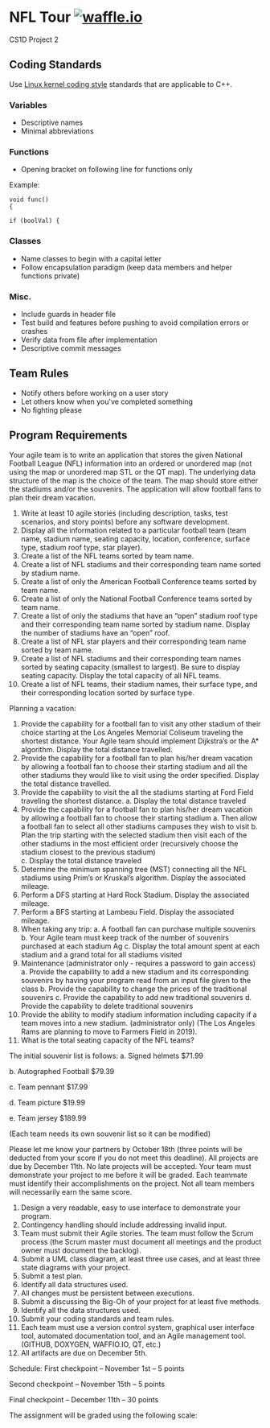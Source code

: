 # NFL Tour [![waffle.io](https://img.shields.io/badge/waffle-io-78BDF2.svg)](https://waffle.io/Jesus0342/CS1D-Project-2)
CS1D Project 2

## Coding Standards
Use [Linux kernel coding style](https://www.kernel.org/doc/html/latest/process/coding-style.html) standards that are applicable to C++.

### Variables
* Descriptive names
* Minimal abbreviations

### Functions
* Opening bracket on following line for functions only

Example:
```
void func()
{
```

```
if (boolVal) {
```

### Classes
* Name classes to begin with a capital letter
* Follow encapsulation paradigm (keep data members and helper functions private)

### Misc.
* Include guards in header file
* Test build and features before pushing to avoid compilation errors or crashes
* Verify data from file after implementation
* Descriptive commit messages

## Team Rules
* Notify others before working on a user story
* Let others know when you've completed something
* No fighting please

## Program Requirements

Your agile team is to write an application that stores the given National Football League (NFL) information into an ordered or unordered map (not using the map or unordered map STL or the QT map). The underlying data structure of the map is the choice of the team. The map should store either the stadiums and/or the souvenirs. The application will allow football fans to plan their dream vacation.   


1.	Write at least 10 agile stories (including description, tasks, test scenarios, and story points) before any software development.
2.	Display all the information related to a particular football team (team name, stadium name, seating capacity, location, conference, surface type, stadium roof type, star player). 
3.	Create a list of the NFL teams sorted by team name.
4.	Create a list of NFL stadiums and their corresponding team name sorted by stadium name.
5.	Create a list of only the American Football Conference teams sorted by team name.
6.	Create a list of only the National Football Conference teams sorted by team name.
7.	Create a list of only the stadiums that have an “open” stadium roof type and their corresponding team name sorted by stadium name. Display the number of stadiums have an “open” roof.
8.	Create a list of NFL star players and their corresponding team name sorted by team name.
9.	Create a list of NFL stadiums and their corresponding team names sorted by seating capacity (smallest to largest).  Be sure to display seating capacity.  Display the total capacity of all NFL teams.
10.	Create a list of NFL teams, their stadium names, their surface type, and their corresponding location sorted by surface type.

Planning a vacation:

1.	Provide the capability for a football fan to visit any other stadium of their choice starting at the Los Angeles Memorial Coliseum traveling the shortest distance.  Your Agile team should implement Dijkstra’s or the A* algorithm. Display the total distance travelled.
2.	Provide the capability for a football fan to plan his/her dream vacation by allowing a football fan to choose their starting stadium and all the other stadiums they would like to visit using the order specified.  Display the total distance travelled.
3.	Provide the capability to visit the all the stadiums starting at Ford Field traveling the shortest distance.
a.	Display the total distance traveled
4.	Provide the capability for a football fan to plan his/her dream vacation by allowing a football fan to choose their starting stadium
a.	Then allow a football fan to select all other stadiums campuses they wish to visit
b.	Plan the trip starting with the selected stadium then visit each of the other stadiums in the most efficient order (recursively choose the stadium closest to the previous stadium)    
c.	Display the total distance traveled
5.	Determine the minimum spanning tree (MST) connecting all the NFL stadiums using Prim’s or Kruskal’s algorithm. Display the associated mileage.
6.	Perform a DFS starting at Hard Rock Stadium.   Display the associated mileage.
7.	Perform a BFS starting at Lambeau Field.   Display the associated mileage.
8.	When taking any trip:
a.	A football fan can purchase multiple souvenirs  
b.	Your Agile team must keep track of the number of souvenirs purchased at each stadium Ag
c.	Display the total amount spent at each stadium and a grand total for all stadiums visited
9.	Maintenance (administrator only - requires a password to gain access)
a.	Provide the capability to add a new stadium and its corresponding souvenirs by having your program read from an input file given to the class
b.	Provide the capability to change the prices of the traditional souvenirs
c.	Provide the capability to add new traditional souvenirs
d.	Provide the capability to delete traditional souvenirs
10.	Provide the ability to modify stadium information including capacity if a team moves into a new stadium. (administrator only) (The Los Angeles Rams are planning to move to Farmers Field in 2019).
11.	What is the total seating capacity of the NFL teams?

The initial souvenir list is follows:
a.	Signed helmets		 	  $71.99

b.	Autographed Football		  $79.39

c.	Team pennant			  $17.99

d.	Team picture 			  $19.99

e.	Team jersey			$189.99

(Each team needs its own souvenir list so it can be modified)

Please let me know your partners by October 18th (three points will be deducted from your score if you do not meet this deadline). All projects are due by December 11th.   No late projects will be accepted.  Your team must demonstrate your project to me before it will be graded.   Each teammate must identify their accomplishments on the project. Not all team members will necessarily earn the same score. 
1.	Design a very readable, easy to use interface to demonstrate your program.  
2.	Contingency handling should include addressing invalid input. 
3.	Team must submit their Agile stories.  The team must follow the Scrum process (the Scrum master must document all meetings and the product owner must document the backlog).
4.	Submit a UML class diagram, at least three use cases, and at least three state diagrams with your project.
5.	Submit a test plan.
6.	Identify all data structures used.
7.	All changes must be persistent between executions. 
8.	Submit a discussing the Big-Oh of your project for at least five methods. 
9.	Identify all the data structures used. 
10.	Submit your coding standards and team rules.
11.	Each team must use a version control system, graphical user interface tool, automated documentation tool, and an Agile management tool. (GITHUB, DOXYGEN, WAFFIO.IO, QT, etc.)
12.	All artifacts are due on December 5th.



Schedule:
First checkpoint – November 1st – 5 points

Second checkpoint – November 15th – 5 points

Final checkpoint – December 11th – 30 points







The assignment will be graded using the following scale:

 
